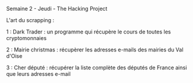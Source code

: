 Semaine 2 - Jeudi - The Hacking Project 

L'art du scrapping : 


1 : Dark Trader : un programme qui récupère le cours de toutes les cryptomonnaies

2 : Mairie christmas : récupèrer les adresses e-mails des mairies du Val d'Oise

3 : Cher député : récupérer la liste complète des députés de France ainsi que leurs adresses e-mail

